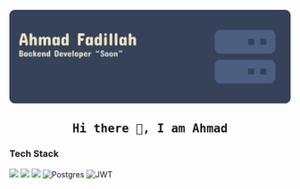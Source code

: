 ![](https://github.com/afustrator/afustrator/blob/master/banner-github.png)
<h2 align='center'><samp><strong>Hi there 👋, I am Ahmad</strong></samp></h2>


### Tech Stack

![](https://img.shields.io/badge/-JavaScript-000000?style=flat&logo=javascript)
![](https://img.shields.io/badge/-Nodejs-000000?style=flat&logo=Node.js)
![](https://img.shields.io/badge/-npm-000000?style=flat&logo=npm&labelColor=ffffff)
![Postgres](https://img.shields.io/badge/postgres-%23316192.svg?style=for-the-badge&logo=postgresql&logoColor=white)
![JWT](https://img.shields.io/badge/JWT-black?style=for-the-badge&logo=JSON%20web%20tokens)
